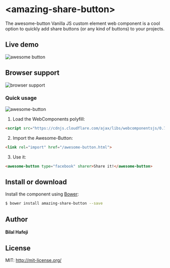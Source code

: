 &lt;amazing-share-button&gt;
=================
The awesome-button Vanilla JS custom element web component is a cool option to quickly add
share buttons (or any kind of buttons) to your projects.

## Live demo

![awesome button](http://i.imgur.com/ShLg235.png)

## Browser support

![browser support](http://i.imgur.com/4bMmB5x.png)

### Quick usage

![awesome-button](http://i.imgur.com/JpvfDCJ.gif)

1. Load the WebComponents polyfill:

  ```html
  <script src="https://cdnjs.cloudflare.com/ajax/libs/webcomponentsjs/0.7.3/webcomponents.min.js"></script>
  ```

2. Import the Awesome-Button:

  ```html
  <link rel="import" href="/awesome-button.html">
  ```

3. Use it:

  ```html
  <awesome-button type="facebook" sharer>Share it!</awesome-button>
  ```

## Install or download

Install the component using [Bower](http://bower.io/):

```sh
$ bower install amazing-share-button --save
```


## Author
#### Bilal Hafeji


License
-------
MIT: http://mit-license.org/
